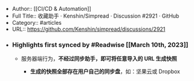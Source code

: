 - Author:: [[CI/CD & Automation]]
- Full Title:: 收藏助手 · Kenshin/Simpread · Discussion #2921 · GitHub
- Category:: #articles
- URL:: https://github.com/Kenshin/simpread/discussions/2921
- ### Highlights first synced by #Readwise [[March 10th, 2023]]
    - 服务器端行为，**不经过同步助手，即可将任意导入的 URL 生成快照**
      
      - **生成的快照全部存在用户自己的同步盘**，如：坚果云或 Dropbox
